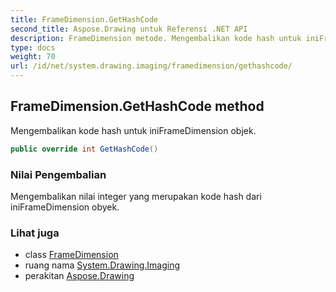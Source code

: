 ```yaml
---
title: FrameDimension.GetHashCode
second_title: Aspose.Drawing untuk Referensi .NET API
description: FrameDimension metode. Mengembalikan kode hash untuk iniFrameDimension objek.
type: docs
weight: 70
url: /id/net/system.drawing.imaging/framedimension/gethashcode/
---
```

## FrameDimension.GetHashCode method

Mengembalikan kode hash untuk iniFrameDimension objek.

```csharp
public override int GetHashCode()
```

### Nilai Pengembalian

Mengembalikan nilai integer yang merupakan kode hash dari iniFrameDimension obyek.

### Lihat juga

* class [FrameDimension](../)
* ruang nama [System.Drawing.Imaging](../../framedimension/)
* perakitan [Aspose.Drawing](../../../)


